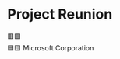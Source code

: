 # Project Reunion 
🟥🟩                                                                                                                    
🟦🟨                    Microsoft Corporation 






